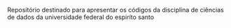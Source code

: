 Repositório destinado para apresentar os códigos da disciplina de ciências de dados da universidade federal do espiríto santo
